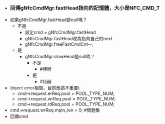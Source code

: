 - ### 回傳gNfcCmdMgr.fastHead指向的記憶體，大小是NFC_CMD_T
- 如果gNfcCmdMgr.fastHead是null嗎？
	- 不是
		- 設定cmd = gNfcCmdMgr.fastHead
		- gNfcCmdMgr.fastHead改為指向自己的next
		- gNfcCmdMgr.freeFastCmdCnt--;
	- 是
		- gNfcCmdMgr.slowHead是null嗎？
			- 不是
				- #待辦
			- 是
				- #待辦
- (inject error相關，目前應該不重要)
	- cmd->request.erReq.pool = POOL_TYPE_NUM;
	- cmd->request.wrReq.pool = POOL_TYPE_NUM;
	- cmd->request.rdReq.pool = POOL_TYPE_NUM;
- cmd->request.wrReq.mpln_len = 0; #問題集
- 回傳cmd